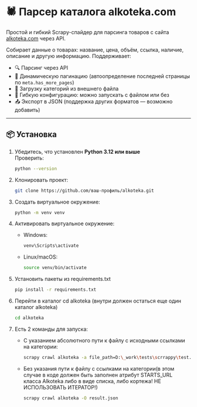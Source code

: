 # 🕷️ Парсер каталога alkoteka.com

Простой и гибкий Scrapy-спайдер для парсинга товаров с сайта [alkoteka.com](https://alkoteka.com) через API.

Собирает данные о товарах: название, цена, объём, ссылка, наличие, описание и другую информацию. Поддерживает:
- 🔍 Парсинг через API
- 🔄 Динамическую пагинацию (автоопределение последней страницы по `meta.has_more_pages`)
- 📁 Загрузку категорий из внешнего файла
- 🧩 Гибкую конфигурацию: можно запускать с файлом или без
- 📤 Экспорт в JSON (поддержка других форматов — возможно добавить)

---

## 📦 Установка

1. Убедитесь, что установлен **Python 3.12 или выше**  
   Проверить:  
   ```bash
   python --version

1. Клонировать проект: 
    ```bash
    git clone https://github.com/ваш-профиль/alkoteka.git
    ```
1. Создать виртуальное окружение: 
    ```bash
    python -m venv venv

2. Активировать виртуальное окружение: 
     - Windows:
        ```bash
        venv\Scripts\activate
     - Linux/macOS:
        ```bash
       source venv/bin/activate
        
3. Установить пакеты из requirements.txt
     ```bash
    pip install -r requirements.txt
   
1. Перейти в каталог cd alkoteka (внутри должен остаться еще один каталог alkoteka)

    ```bash
    cd alkoteka
3. Есть 2 команды для запуска:
    - С указанием абсолютного пути к файлу с исходными ссылками на категории:
        ```bash 
        scrapy crawl alkoteka -a file_path=D:\_work\tests\scrrappy\test.txt -O result.json 
   
    - Без указания пути к файлу с ссылками на категории(в этом случае в коде должен быть заполнен атрибут STARTS_URL класса Alkoteka либо в виде списка, либо кортежа! НЕ ИСПОЛЬЗОВАТЬ ИТЕРАТОР!)
    
        ```bash
        scrapy crawl alkoteka -O result.json
   


